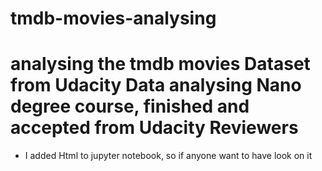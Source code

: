 # tmdb-movies-analysing
# analysing the tmdb movies Dataset from Udacity Data analysing Nano degree course, finished and accepted from Udacity Reviewers
- I added Html to jupyter notebook, so if anyone want to have look on it
